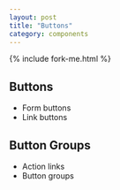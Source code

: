 ```yaml
---
layout: post
title: "Buttons"
category: components
---
```


{% include fork-me.html %}

## Buttons

- Form buttons
- Link buttons


## Button Groups

- Action links
- Button groups

